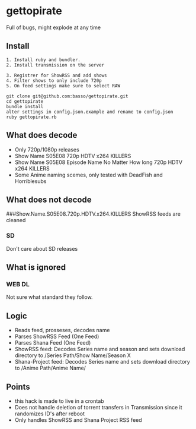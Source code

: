# gettopirate
Full of bugs, might explode at any time
## Install

```
1. Install ruby and bundler.
2. Install transmission on the server

3. Registrer for ShowRSS and add shows
4. Filter shows to only include 720p
5. On feed settings make sure to select RAW 

git clone git@github.com:basso/gettopirate.git
cd gettopirate
bundle install
alter settings in config.json.example and rename to config.json
ruby gettopirate.rb
```

## What does decode
- Only 720p/1080p releases
- Show Name S05E08 720p HDTV x264 KILLERS
- Show Name S05E08 Episode Name No Matter How long 720p HDTV x264 KILLERS
- Some Anime naming scemes, only tested with DeadFish and Horriblesubs

## What does not decode
###Show.Name.S05E08.720p.HDTV.x264.KILLERS
ShowRSS feeds are cleaned
### SD
Don't care about SD releases

## What is ignored
### WEB DL
Not sure what standard they follow.

## Logic
- Reads feed, prosseses, decodes name
- Parses ShowRSS Feed (One Feed)
- Parses Shana Feed (One Feed)
- ShowRSS feed: Decodes Series name and season and sets download directory to /Series Path/Show Name/Season X
- Shana-Project feed: Decodes Series name and sets download directory to /Anime Path/Anime Name/

## Points

- this hack is made to live in a crontab
- Does not handle deletion of torrent transfers in Transmission since it randomizes ID's after reboot
- Only handles ShowRSS and Shana Project RSS feed
